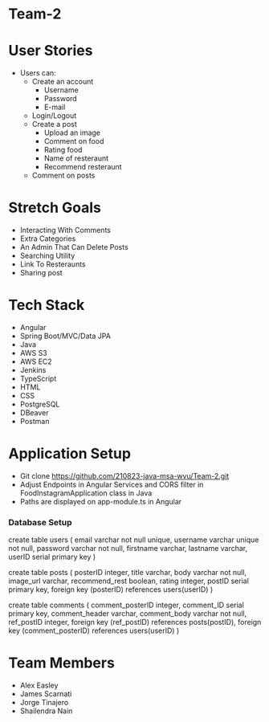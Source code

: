 # Team-2

# User Stories
- Users can:
  - Create an account
    - Username
    - Password
    - E-mail
  - Login/Logout
  - Create a post
    - Upload an image
    - Comment on food
    - Rating food
    - Name of resteraunt
    - Recommend resteraunt
  - Comment on posts

# Stretch Goals
- Interacting With Comments
- Extra Categories
- An Admin That Can Delete Posts
- Searching Utility
- Link To Resteraunts
- Sharing post

# Tech Stack
- Angular 
- Spring Boot/MVC/Data JPA
- Java
- AWS S3
- AWS EC2
- Jenkins
- TypeScript
- HTML
- CSS
- PostgreSQL
- DBeaver
- Postman

# Application Setup
- Git clone https://github.com/210823-java-msa-wvu/Team-2.git
- Adjust Endpoints in Angular Services and CORS filter in FoodInstagramApplication class in Java
- Paths are displayed on app-module.ts in Angular

### Database Setup
create table users (
email varchar not null unique,
username varchar unique not null,
password varchar not null,
firstname varchar,
lastname varchar,
userID serial primary key
)

create table posts (
posterID integer,
title varchar,
body varchar not null,
image_url varchar,
recommend_rest boolean,
rating integer,
postID serial primary key,
foreign key (posterID) references users(userID)
)

create table comments (
comment_posterID integer,
comment_ID serial primary key,
comment_header varchar,
comment_body varchar not null,
ref_postID integer,
foreign key (ref_postID) references posts(postID),
foreign key (comment_posterID) references users(userID)
)
# Team Members
- Alex Easley
- James Scarnati
- Jorge Tinajero
- Shailendra Nain
